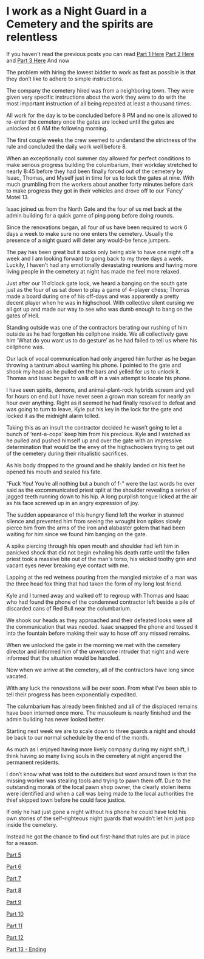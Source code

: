 # I work as a Night Guard in a Cemetery and the spirits are relentless
If you haven't read the previous posts you can read [Part 1 Here](https://www.reddit.com/r/nosleep/s/pWVg2r3lpi) [Part 2 Here](https://www.reddit.com/r/nosleep/s/UwcWzW2i1s) and [Part 3 Here](https://www.reddit.com/r/nosleep/s/YLj3aQCQN8)
And now 

The problem with hiring the lowest bidder to work as fast as possible is that they don’t like to adhere to simple instructions.

The company the cemetery hired was from a neighboring town. They were given very specific instructions about the work they were to do with the most important instruction of all being repeated at least a thousand times.

All work for the day is to be concluded before 8 PM and no one is allowed to re-enter the cemetery once the gates are locked until the gates are unlocked at 6 AM the following morning. 

The first couple weeks the crew seemed to understand the strictness of the rule and concluded the daily work well before 8. 

When an exceptionally cool summer day allowed for perfect conditions to make serious progress building the columbarium, their workday stretched to nearly 8:45 before they had been finally forced out of the cemetery by Isaac, Thomas, and Myself just in time for us to lock the gates at nine. With much grumbling from the workers about another forty minutes before dark to make progress they got in their vehicles and drove off to our ‘Fancy’ Motel 13.

Isaac joined us from the North Gate and the four of us met back at the admin building for a quick game of ping pong before doing rounds.

Since the renovations began, all four of us have been required to work 6 days a week to make sure no one enters the cemetery. Usually the presence of a night guard will deter any would-be fence jumpers. 

The pay has been great but it sucks only being able to have one night off a week and I am looking forward to going back to my three days a week. Luckily, I haven’t had any emotionally devastating reunions and having more living people in the cemetery at night has made me feel more relaxed.

Just after our 11 o’clock gate lock, we heard a banging on the south gate just as the four of us sat down to play a game of 4-player chess; Thomas made a board during one of his off-days and was apparently a pretty decent player when he was in highschool. With collective silent cursing we all got up and made our way to see who was dumb enough to bang on the gates of Hell. 

Standing outside was one of the contractors berating our rushing of him outside as he had forgotten his cellphone inside. We all collectively gave him ‘What do you want us to do gesture’ as he had failed to tell us where his cellphone was.

Our lack of vocal communication had only angered him further as he began throwing a tantrum about wanting his phone. I pointed to the gate and shook my head as he pulled on the bars and yelled for us to unlock it. Thomas and Isaac began to walk off in a vain attempt to locate his phone. 

I have seen spirits, demons, and animal-plant-rock hybrids scream and yell for hours on end but I have never seen a grown man scream for nearly an hour over anything. Right as it seemed he had finally resolved to defeat and was going to turn to leave, Kyle put his key in the lock for the gate and locked it as the midnight alarm tolled. 

Taking this as an insult the contractor decided he wasn’t going to let a bunch of ‘rent-a-cops’ keep him from his precious. Kyle and I watched as he pulled and pushed himself up and over the gate with an impressive determination that would be the envy of the highschoolers trying to get out of the cemetery during their ritualistic sacrifices.

As his body dropped to the ground and he shakily landed on his feet he opened his mouth and sealed his fate.

“Fuck You! You’re all nothing but a bunch of f-” were the last words he ever said as the excommunicated priest split at the shoulder revealing a series of jagged teeth running down to his hip. A long purplish tongue licked at the air as his face screwed up in an angry expression of joy.

The sudden appearance of this hungry fiend left the worker in stunned silence and prevented him from seeing the wrought iron spikes slowly pierce him from the arms of the iron and alabaster golem that had been waiting for him since we found him banging on the gate.

A spike piercing through his open mouth and shoulder had left him in panicked shock that did not begin exhaling his death rattle until the fallen priest took a massive bite out of the man's torso, his wicked toothy grin and vacant eyes never breaking eye contact with me.

Lapping at the red wetness pouring from the mangled mistake of a man was the three head fox thing that had taken the form of my long lost friend.

Kyle and I turned away and walked off to regroup with Thomas and Isaac who had found the phone of the condemned contractor left beside a pile of discarded cans of Red Bull near the columbarium.

We shook our heads as they approached and their defeated looks were all the communication that was needed. Isaac snapped the phone and tossed it into the fountain before making their way to hose off any missed remains.

When we unlocked the gate in the morning we met with the cemetery director and informed him of the unwelcome intruder that night and were informed that the situation would be handled.

Now when we arrive at the cemetery, all of the contractors have long since vacated.

With any luck the renovations will be over soon. From what I’ve been able to tell their progress has been exponentially expedited.

The columbarium has already been finished and all of the displaced remains have been interned once more. The mausoleum is nearly finished and the admin building has never looked better.

Starting next week we are to scale down to three guards a night and should be back to our normal schedule by the end of the month.

As much as I enjoyed having more lively company during my night shift, I think having so many living souls in the cemetery at night angered the permanent residents.

I don’t know what was told to the outsiders but word around town is that the missing worker was stealing tools and trying to pawn them off. Due to the outstanding morals of the local pawn shop owner, the clearly stolen items were identified and when a call was being made to the local authorities the thief skipped town before he could face justice.

If only he had just gone a night without his phone he could have told his own stories of the self-righteous night guards that wouldn’t let him just pop inside the cemetery.

Instead he got the chance to find out first-hand that rules are put in place for a reason.

[Part 5](https://www.reddit.com/r/nosleep/s/pwjLaxGLUt)

[Part 6](https://www.reddit.com/r/nosleep/s/RuVew7HXgG)

[Part 7](https://www.reddit.com/r/nosleep/s/MyMVtsFKNi)

[Part 8](https://www.reddit.com/r/nosleep/s/g9PNgOwUQo)

[Part 9](https://www.reddit.com/r/nosleep/s/7ACRWEtshJ)

[Part 10](https://www.reddit.com/r/nosleep/s/F2o1TqA8YR)

[Part 11](https://www.reddit.com/r/nosleep/s/5Fm5y7GGl0)

[Part 12](https://www.reddit.com/r/nosleep/s/dNx3ZEQ53g)

[Part 13 - Ending](https://www.reddit.com/r/nosleep/s/GJadaE0ZSY)
